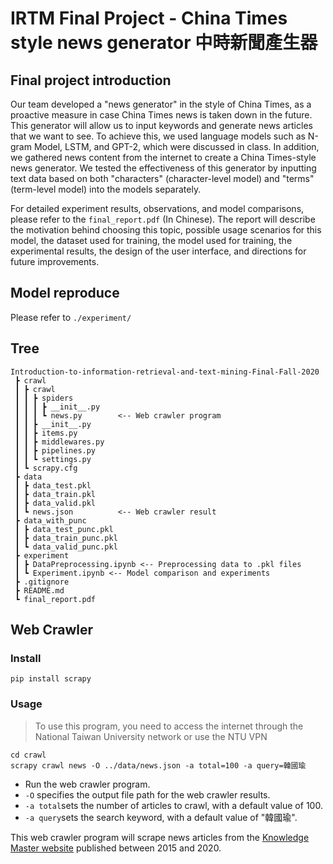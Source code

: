 # IRTM Final Project - China Times style news generator 中時新聞產生器

## Final project introduction
Our team developed a "news generator" in the style of China Times, as a proactive measure in case China Times news is taken down in the future. This generator will allow us to input keywords and generate news articles that we want to see. To achieve this, we used language models such as N-gram Model, LSTM, and GPT-2, which were discussed in class. In addition, we gathered news content from the internet to create a China Times-style news generator. We tested the effectiveness of this generator by inputting text data based on both "characters" (character-level model) and "terms" (term-level model) into the models separately.

For detailed experiment results, observations, and model comparisons, please refer to the `final_report.pdf` (In Chinese). The report will describe the motivation behind choosing this topic, possible usage scenarios for this model, the dataset used for training, the model used for training, the experimental results, the design of the user interface, and directions for future improvements.

## Model reproduce
Please refer to `./experiment/`

## Tree



```
Introduction-to-information-retrieval-and-text-mining-Final-Fall-2020
 ┣ crawl
 ┃ ┣ crawl
 ┃ ┃ ┣ spiders
 ┃ ┃ ┃ ┣ __init__.py
 ┃ ┃ ┃ ┗ news.py        <-- Web crawler program
 ┃ ┃ ┣ __init__.py
 ┃ ┃ ┣ items.py
 ┃ ┃ ┣ middlewares.py
 ┃ ┃ ┣ pipelines.py
 ┃ ┃ ┗ settings.py
 ┃ ┗ scrapy.cfg
 ┣ data
 ┃ ┣ data_test.pkl
 ┃ ┣ data_train.pkl
 ┃ ┣ data_valid.pkl
 ┃ ┗ news.json          <-- Web crawler result
 ┣ data_with_punc
 ┃ ┣ data_test_punc.pkl
 ┃ ┣ data_train_punc.pkl
 ┃ ┗ data_valid_punc.pkl
 ┣ experiment
 ┃ ┣ DataPreprocessing.ipynb <-- Preprocessing data to .pkl files
 ┃ ┗ Experiment.ipynb <-- Model comparison and experiments
 ┣ .gitignore
 ┣ README.md
 ┗ final_report.pdf                        
```

## Web Crawler

### Install

```shell
pip install scrapy
```

### Usage

> To use this program, you need to access the internet through the National Taiwan University network or use the NTU VPN

```shell
cd crawl
scrapy crawl news -O ../data/news.json -a total=100 -a query=韓國瑜
```

- Run the web crawler program.
- `-O` specifies the output file path for the web crawler results.
- `-a total`sets the number of articles to crawl, with a default value of 100.
- `-a query`sets the search keyword, with a default value of "韓國瑜".

This web crawler program will scrape news articles from the [Knowledge Master website](http://kmw.chinatimes.com/) published between 2015 and 2020.
